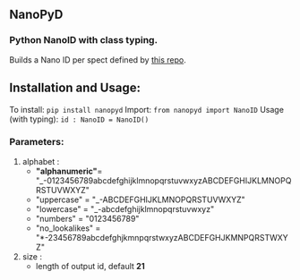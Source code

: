 ## NanoPyD

### Python NanoID with class typing.

Builds a Nano ID per spect defined by [this repo](https://github.com/ai/nanoid).

## Installation and Usage:

To install:
`pip install nanopyd`
Import:
`from nanopyd import NanoID`
Usage (with typing):
`id : NanoID = NanoID()`

### Parameters:

1. alphabet :
   - **"alphanumeric"**= "\_-0123456789abcdefghijklmnopqrstuvwxyzABCDEFGHIJKLMNOPQRSTUVWXYZ"
   - "uppercase" = "\_-ABCDEFGHIJKLMNOPQRSTUVWXYZ"
   - "lowercase" = "\_-abcdefghijklmnopqrstuvwxyz"
   - "numbers" = "0123456789"
   - "no_lookalikes" = "\*-23456789abcdefghjkmnpqrstwxyzABCDEFGHJKMNPQRSTWXYZ"
2. size :
   - length of output id, default **21**

